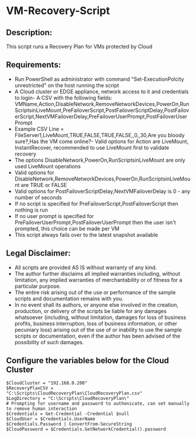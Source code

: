 # VM-Recovery-Script

## Description:
This script runs a Recovery Plan for VMs protected by Cloud

## Requirements:
- Run PowerShell as administrator with command "Set-ExecutionPolcity unrestricted" on the host running the script
- A Cloud cluster or EDGE appliance, network access to it and credentials to login- A CSV with the following fields: VMName,Action,DisableNetwork,RemoveNetworkDevices,PowerOn,RunScriptsinLiveMount,PreFailoverScript,PostFailoverScriptDelay,PostFailoverScript,NextVMFailoverDelay,PreFailoverUserPrompt,PostFailoverUserPrompt
- Example CSV Line = FileServer1,LiveMount,TRUE,FALSE,TRUE,FALSE,,0,,30,Are you bloody sure?,Has the VM come online?- Valid options for Action are LiveMount, InstantRecover, recommended to use LiveMount first to validate recovery
- The options DisableNetwork,PowerOn,RunScriptsinLiveMount are only used LiveMount operations 
- Valid options for DisableNetwork,RemoveNetworkDevices,PowerOn,RunScriptsinLiveMount are TRUE or FALSE
- Valid options for PostFailoverScriptDelay,NextVMFailoverDelay is 0 - any number of seconds
- If no script is specified for PreFailoverScript,PostFailoverScript then nothing is run
- If no user prompt is specified for PreFailoverUserPrompt,PostFailoverUserPrompt then the user isn't prompted, this choice can be made per VM
- This script always fails over to the latest snapshot available

## Legal Disclaimer:
- All scripts are provided AS IS without warranty of any kind. 
- The author further disclaims all implied warranties including, without limitation, any implied warranties of merchantability or of fitness for a particular purpose. 
- The entire risk arising out of the use or performance of the sample scripts and documentation remains with you. 
- In no event shall its authors, or anyone else involved in the creation, production, or delivery of the scripts be liable for any damages whatsoever (including, without limitation, damages for loss of business profits, business interruption, loss of business information, or other pecuniary loss) arising out of the use of or inability to use the sample scripts or documentation, even if the author has been advised of the possibility of such damages.

## Configure the variables below for the Cloud Cluster
```
$CloudCluster = "192.168.0.200"
$RecoveryPlanCSV = "C:\Scripts\CloudRecoveryPlan\CloudRecoveryPlan.csv"
$LogDirectory = "C:\Scripts\CloudRecoveryPlan\"
# Prompting for username and password to authenicate, can set manually to remove human interaction
$Credentials = Get-Credential -Credential $null
$CloudUser = $Credentials.UserName
$Credentials.Password | ConvertFrom-SecureString
$CloudPassword = $Credentials.GetNetworkCredential().password
```
